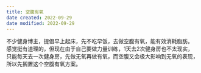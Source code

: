 ```yaml
---
title: 空腹有氧
date created: 2022-09-29
date modified: 2022-09-29
---
```

不少健身博主，提倡早上起床，先不吃早饭，去做空腹有氧，能有效消耗脂肪。 
感觉挺有道理的，但现在由于自己要做力量训练，1天去2次健身房也不太现实，只能每天去一次健身房，先做无氧再做有氧，而空腹又会极大影响到无氧的表现，所以先搁置这个空腹有氧方案。